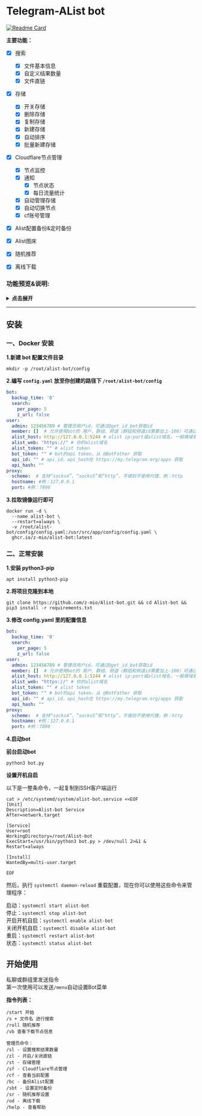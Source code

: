 # Telegram-AList bot

[![Readme Card](https://github-readme-stats.vercel.app/api/pin/?username=alist-org&repo=alist)](https://github.com/alist-org/alist)  

**主要功能：**

- [x] 搜索
    - [x] 文件基本信息
    - [x] 自定义结果数量
    - [x] 文件直链
- [x] 存储
    - [x] 开关存储
    - [x] 删除存储
    - [x] 复制存储
    - [x] 新建存储
    - [x] 自动排序
    - [x] 批量新建存储
- [x] Cloudflare节点管理
    - [x] 节点监控
    - [x] 通知
        - [x] 节点状态
        - [x] 每日流量统计
    - [x] 自动管理存储
    - [x] 自动切换节点
    - [x] cf账号管理
- [x] Alist配置备份&定时备份
- [x] Alist图床
- [x] 随机推荐
- [x] 离线下载



### 功能预览&说明:

<details>
<summary><b>点击展开</b></summary>


<details>
<summary><b>搜索</b></summary>

![搜索预览图](https://img.155155155.xyz/2023/12/1703834393546.png)

</details>

<details>
<summary><b>配置备份</b></summary>

可以回复消息来添加备注，可以重复修改

![配置备份](https://img.155155155.xyz/2023/12/1703835568828.gif)

</details>


<details>
<summary><b>存储管理菜单</b></summary>

![管理存储](https://img.155155155.xyz/2023/12/1703835610320.png)

</details>


<details>
<summary><b>开关存储</b></summary>

![管理存储](https://img.155155155.xyz/2023/12/1703835984793.png)

</details>


<details>
<summary><b>复制存储</b></summary>

自动复制存储为负载均衡，存储排序会自动加1   
![复制存储](https://img.155155155.xyz/2023/12/1703836021621.png)

</details>


<details>
<summary><b>删除存储</b></summary>

![复制存储](https://img.155155155.xyz/2023/12/1703836083261.png)

</details>


<details>
<summary><b>新建&批量新建&默认配置</b></summary>

<details>
<summary><b> - 新建&批量新建</b></summary>

支持添加所有 AList 支持的存储

![新建&批量新建](https://img.155155155.xyz/2023/12/1703836646184.png)

![新建&批量新建](https://img.155155155.xyz/2023/12/1703836713207.png)

**添加单个**
 
![新建&批量新建](https://img.155155155.xyz/2023/12/1703836862502.png)

**批量添加**
 
 ![新建&批量新建](https://img.155155155.xyz/2023/12/1703836915002.png)
 
 ![新建&批量新建](https://img.155155155.xyz/2023/12/1703836982303.png)
 
 ![新建&批量新建](https://img.155155155.xyz/2023/12/1703837216466.png)


</details>


<details>
<summary><b> - 默认配置</b></summary>

可以设置默认配置，新建存储会优先使用默认配置。所有参数都可以设置默认值

比如设置了PikPak的`用户名`和`密码`，新建的时候就不需要输入了，只需要输入`挂载路径`和`分享ID`  

![默认配置](https://img.155155155.xyz/2023/12/1703837264493.png)

</details>

</details>

<details>
<summary><b> 图床</b></summary>

![i5mjHX.gif](https://img.155155155.xyz/2023/12/1703837391936.png)
![i5mjHX.gif](https://img.155155155.xyz/2023/12/1703837424640.png)


</details>

<details>
<summary><b> Cloudflare节点管理</b></summary>

**节点状态监控**：每 60 秒检测一次节点状态，如果节点`掉线`或`故障`会发送通知  
**每日流量统计**：每天定时发送当天使用的流量  
**自动管理存储**：检测到节点掉线，会自动关闭存储，节点恢复后自动开启存储  
**自动切换节点**：检测到节点掉线，会自动切换其他未使用的可用节点，每天早上8点自动恢复原来的节点  
如果`自动管理存储`和`自动切换节点`同时启用，那么当节点失效时会优先切换节点，如果节点全部不可用，才会关闭存储

注：添加cf账号默认使用第一个域名的第一个Workers路由  
**如果你cf账号里面有多个域名，域名下面有多个Workers路由，建议手动添加账号**  
 
<details>
<summary><b> 手动添加账号</b></summary>

打开`cloudflare_cfg.yaml`配置文件，将账号添加到`node`列表，格式如下：  

``` yaml
node:
- account_id: 
  email: 
  global_api_key: 
  url: 
  zone_id: 
- account_id: 
  email: 
  global_api_key: 
  url: 
  zone_id: 
```

**account_id：`cf主页` --> `域名` --> `右下角` --> `帐户 ID`**  
**zone_id: `cf主页` --> `域名` --> `右下角` --> `区域 ID`**

**email：cf账号的邮箱**  
**global_api_key：`cf主页` --> `右上角头像` --> `我的个人资料` --> `API 令牌` --> `Global API Key`**  
**url：填workers路由里面添加的，用来做代理的域名就行，只填域名，不要加https和后面的/*，例：a.ziling.cf**  

</details>

![enter description here](https://img.155155155.xyz/2023/12/1703837685120.png)

![enter description here](https://img.155155155.xyz/2023/12/1703837748426.png)

</details>

<details>
<summary><b> 随机推荐</b></summary>

该功能会随机发送一个资源，并支持自定义路径和关键词。  

**支持的命令**  
**/sr**  
随机推荐设置菜单  
**/roll**  
使用/roll命令，系统将从所有路径中随机选择一个资源并发送。  
**/roll 关键词**  
使用/roll命令后加上一个关键词，系统将从对应的路径中随机选择一个资源并发送。  

您可以自定义路径和关键词，以便根据需求发送不同的资源。每个关键词可以对应多个路径，如下：  

``` yaml
path:
  关键词: 路径 # 路径前面需要加上斜杠
  act: /,【ACT-动作游戏】
  adv: /,【ADV-冒险游戏】
  rpg: /,【RPG-角色扮演游戏】
  slg: /,【SLG-策略游戏】
  gd:
    - /%60【归%20档】/【KRKR合集】/1
    - /%60【归%20档】/【KRKR合集】/2
    - /%60【归%20档】/【ONS合集】
```

![Vt1xn3.png](https://img.155155155.xyz/2023/12/1703837814405.png)


</details>

</details>

---

## 安装

### 一、Docker 安装

**1.新建 bot 配置文件目录**
```shell
mkdir -p /root/alist-bot/config
```
**2.编写 `config.yaml` 放至你创建的路径下 `/root/alist-bot/config`**
```yaml
bot:
  backup_time: '0'
  search:
    per_page: 5
    z_url: false
user:
  admin: 123456789 # 管理员用户id，可通过@get_id_bot获取id
  member: []  # 允许使用bot的 用户、群组、频道（群组和频道id需要加上-100）可通过 https://t.me/getletbot 获取id。 留空为所有人可用
  alist_host: http://127.0.0.1:5244 # alist ip:port或alist域名，一般填域名即可
  alist_web: "https://" # 你的alist域名
  alist_token: "" # alist token
  bot_token: "" # bot的api token，从 @BotFather 获取
  api_id: "" # api_id、api_hash在 https://my.telegram.org/apps 获取
  api_hash: ""
proxy:
  scheme:  # 支持“socks4”、“socks5”和“http”，不填则不使用代理，例：http
  hostname: #例：127.0.0.1
  port: #例：7890
```
**3.拉取镜像运行即可**
```shell
docker run -d \
  --name alist-bot \
  --restart=always \
  -v /root/alist-bot/config/config.yaml:/usr/src/app/config/config.yaml \
  ghcr.io/z-mio/alist-bot:latest
```

### 二、正常安装

**1.安装 python3-pip**

```
apt install python3-pip
```


**2.将项目克隆到本地**
``` 
git clone https://github.com/z-mio/Alist-bot.git && cd Alist-bot && pip3 install -r requirements.txt
```

**3.修改 config.yaml 里的配置信息**

``` yaml
bot:
  backup_time: '0'
  search:
    per_page: 5
    z_url: false
user:
  admin: 123456789 # 管理员用户id，可通过@get_id_bot获取id
  member: []  # 允许使用bot的 用户、群组、频道（群组和频道id需要加上-100）可通过 https://t.me/getletbot 获取id。 留空为所有人可用
  alist_host: http://127.0.0.1:5244 # alist ip:port或alist域名，一般填域名即可
  alist_web: "https://" # 你的alist域名
  alist_token: "" # alist token
  bot_token: "" # bot的api token，从 @BotFather 获取
  api_id: "" # api_id、api_hash在 https://my.telegram.org/apps 获取
  api_hash: ""
proxy:
  scheme:  # 支持“socks4”、“socks5”和“http”，不填则不使用代理，例：http
  hostname: #例：127.0.0.1
  port: #例：7890
```

**4.启动bot**

**前台启动bot**

``` 
python3 bot.py
```


**设置开机自启**

以下是一整条命令，一起复制到SSH客户端运行
``` 
cat > /etc/systemd/system/alist-bot.service <<EOF
[Unit]
Description=Alist-bot Service
After=network.target

[Service]
User=root
WorkingDirectory=/root/Alist-bot
ExecStart=/usr/bin/python3 bot.py > /dev/null 2>&1 &
Restart=always

[Install]
WantedBy=multi-user.target

EOF
```

然后，执行 `systemctl daemon-reload` 重载配置，现在你可以使用这些命令来管理程序：  


启动：`systemctl start alist-bot`  
停止：`systemctl stop alist-bot`    
开启开机自启：`systemctl enable alist-bot`  
关闭开机自启：`systemctl disable alist-bot`  
重启：`systemctl restart alist-bot`  
状态：`systemctl status alist-bot`  

## 开始使用

私聊或群组里发送指令  
第一次使用可以发送`/menu`自动设置Bot菜单  

**指令列表：**

```
/start 开始
/s + 文件名 进行搜索
/roll 随机推荐
/vb 查看下载节点信息

管理员命令：
/sl - 设置搜索结果数量
/zl - 开启/关闭直链
/st - 存储管理 
/sf - Cloudflare节点管理
/cf - 查看当前配置
/bc - 备份Alist配置
/sbt - 设置定时备份
/sr - 随机推荐设置
/od - 离线下载
/help - 查看帮助
```



